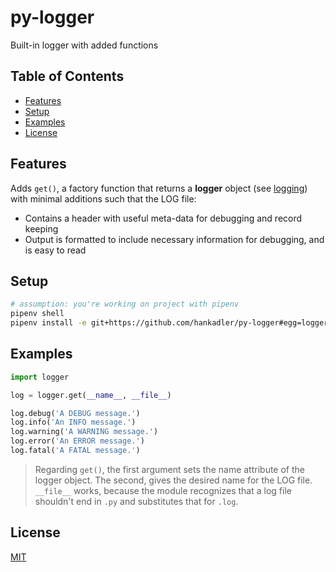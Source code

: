 # py-logger

Built-in logger with added functions

## Table of Contents

- [Features](#features)
- [Setup](#setup)
- [Examples](#examples)
- [License](#license)

## Features

Adds ``get()``, a factory function that returns a **logger** object
(see [logging](https://docs.python.org/3.10/library/logging.html))
with minimal additions such that the LOG file:
- Contains a header with useful meta-data for debugging and record keeping
- Output is formatted to include necessary information for debugging, and is
  easy to read

## Setup

```bash
# assumption: you're working on project with pipenv
pipenv shell
pipenv install -e git+https://github.com/hankadler/py-logger#egg=logger
```

## Examples

```python
import logger

log = logger.get(__name__, __file__)

log.debug('A DEBUG message.')
log.info('An INFO message.')
log.warning('A WARNING message.')
log.error('An ERROR message.')
log.fatal('A FATAL message.')
```

> Regarding ``get()``, the first argument sets the name attribute of the logger
> object. The second, gives the desired name for the LOG file. ``__file__``
> works, because the module recognizes that a log file shouldn't end in ``.py``
> and substitutes that for ``.log``.

## License

[MIT](LICENSE)
